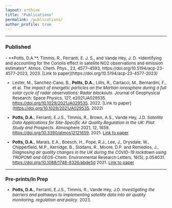```yaml
---
layout: archive
title: "Publications"
permalink: /publications/
author_profile: true
---
```


---

### Published

<font size="2">
- **Potts, D.A.**, Timmis, R., Ferranti, E. J. S., and Vande Hey, J. D. *Identifying and accounting for the Coriolis effect in satellite NO2 observations and emission estimates*. Atmos. Chem. Phys., 23, 4577–4593, https://doi.org/10.5194/acp-23-4577-2023, 2023. [Link to paper](https://doi.org/10.5194/acp-23-4577-2023)


- Lester, M., Sanchez-Cano, B., **Potts, D.A.**, Lillis, R., Cartacci, M., Bernardini, F., et al. *The impact of energetic particles on the Martian ionosphere during a full solar cycle of radar observations: Radar blackouts*. Journal of Geophysical Research: Space Physics, 127, e2021JA029535. https://doi.org/10.1029/2021JA029535, 2022. [Link to paper](https://doi.org/10.1029/2021JA029535, 2022)


- **Potts, D.A.**, Ferranti, E.J.S., Timmis, R., Brown, A.S., Vande Hey, J.D. *Satellite Data Applications for Site-Specific Air Quality Regulation in the UK: Pilot Study and Prospects*. Atmosphere 2021, 12, 1659. https://doi.org/10.3390/atmos12121659, 2021. [Link to paper](https://doi.org/10.3390/atmos12121659)


- **Potts, D.A.**, Marais, E.A., Boesch, H., Pope, R.J., Lee, J., Drysdale, W., Chipperfield, M.P., Kerridge, B., Siddans, R., Moore, D.P. and Remedios, J., *Diagnosing air quality changes in the UK during the COVID-19 lockdown using TROPOMI and GEOS-Chem*. Environmental Research Letters, 16(5), p.054031. https://doi.org/10.1088/1748-9326/abde5d 2021. [Link to paper](https://doi.org/10.1088/1748-9326/abde5d)

---
### Pre-prints/In Prep

- **Potts, D.A.**, Ferranti, E.J.S., Timmis, R., Vande Hey, J.D. *Investigating the barriers and pathways to implementing satellite data into air quality monitoring, regulation and policy*. 2023.

</font>






